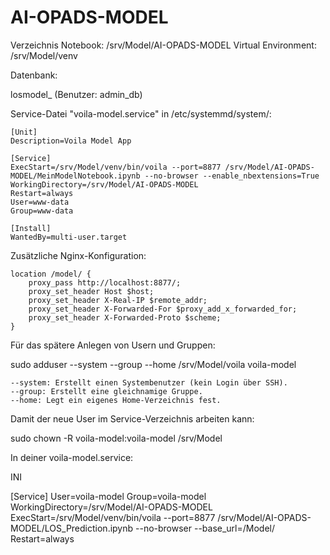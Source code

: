 # AI-OPADS-MODEL

Verzeichnis Notebook: /srv/Model/AI-OPADS-MODEL
Virtual Environment: /srv/Model/venv

Datenbank:

losmodel_ (Benutzer: admin_db)

Service-Datei "voila-model.service" in /etc/systemmd/system/:
```
[Unit]
Description=Voila Model App

[Service]
ExecStart=/srv/Model/venv/bin/voila --port=8877 /srv/Model/AI-OPADS-MODEL/MeinModelNotebook.ipynb --no-browser --enable_nbextensions=True
WorkingDirectory=/srv/Model/AI-OPADS-MODEL
Restart=always
User=www-data
Group=www-data

[Install]
WantedBy=multi-user.target
```

Zusätzliche Nginx-Konfiguration:

```
location /model/ {
    proxy_pass http://localhost:8877/;
    proxy_set_header Host $host;
    proxy_set_header X-Real-IP $remote_addr;
    proxy_set_header X-Forwarded-For $proxy_add_x_forwarded_for;
    proxy_set_header X-Forwarded-Proto $scheme;
}
```


Für das spätere Anlegen von Usern und Gruppen:


sudo adduser --system --group --home /srv/Model/voila voila-model


    --system: Erstellt einen Systembenutzer (kein Login über SSH).
    --group: Erstellt eine gleichnamige Gruppe.
    --home: Legt ein eigenes Home-Verzeichnis fest.
    

Damit der neue User im Service-Verzeichnis arbeiten kann:

sudo chown -R voila-model:voila-model /srv/Model


In deiner voila-model.service:

INI

[Service]
User=voila-model
Group=voila-model
WorkingDirectory=/srv/Model/AI-OPADS-MODEL
ExecStart=/srv/Model/venv/bin/voila --port=8877 /srv/Model/AI-OPADS-MODEL/LOS_Prediction.ipynb --no-browser --base_url=/Model/
Restart=always


